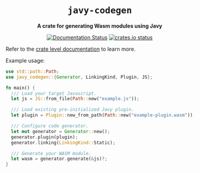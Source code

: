 <div align="center">
  <h1><code>javy-codegen</code></h1>
  <p>
    <strong>A crate for generating Wasm modules using Javy</strong>
  </p>
  <p>
    <a href="https://docs.rs/javy-codegen"><img src="https://docs.rs/javy-codegen/badge.svg" alt="Documentation Status" /></a>
    <a href="https://crates.io/crates/javy-codegen"><img src="https://img.shields.io/crates/v/javy-codegen" alt="crates.io status" /></a>
  </p>
</div>

Refer to the [crate level documentation](https://docs.rs/javy-codegen) to learn more.

Example usage:

```rust
use std::path::Path;
use javy_codegen::{Generator, LinkingKind, Plugin, JS};

fn main() {
  /// Load your target Javascript.
  let js = JS::from_file(Path::new("example.js"));

  /// Load existing pre-initialized Javy plugin.
  let plugin = Plugin::new_from_path(Path::new("example-plugin.wasm"));

  /// Configure code generator.
  let mut generator = Generator::new();
  generator.plugin(plugin);
  generator.linking(LinkingKind::Static);

  /// Generate your WASM module.
  let wasm = generator.generate(&js)?;
}
```
